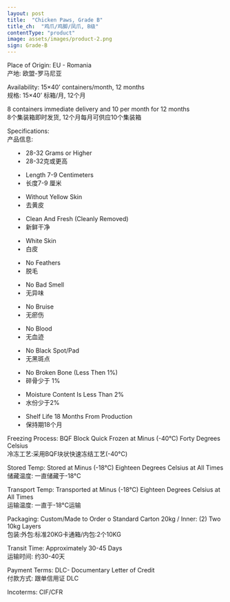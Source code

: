 ```yaml
---
layout: post
title:  "Chicken Paws, Grade B"
title_ch:  "鸡爪/鸡脚/凤爪, B级"
contentType: "product"
image: assets/images/product-2.png
sign: Grade-B
---
```

<p> Place of Origin: EU - Romania <br>产地: 欧盟-罗马尼亚</p>
<p> Availability: 15×40’ containers/month, 12 months <br>规格: 15×40’ 标箱/月, 12个月</p>
<p> 8 containers immediate delivery and 10 per month for 12 months <br>8个集装箱即时发货, 12个月每月可供应10个集装箱</p>
<p> Specifications: <br>产品信息:</p>
<p> &nbsp;&nbsp;&nbsp;&nbsp;&nbsp;&nbsp;•&nbsp;&nbsp;&nbsp;28-32 Grams or Higher <br>&nbsp;&nbsp;&nbsp;&nbsp;&nbsp;&nbsp;•&nbsp;&nbsp;&nbsp;28-32克或更高</p>
<p> &nbsp;&nbsp;&nbsp;&nbsp;&nbsp;&nbsp;•&nbsp;&nbsp;&nbsp;Length 7-9 Centimeters <br>&nbsp;&nbsp;&nbsp;&nbsp;&nbsp;&nbsp;•&nbsp;&nbsp;&nbsp;长度7-9 厘米</p>
<p> &nbsp;&nbsp;&nbsp;&nbsp;&nbsp;&nbsp;•&nbsp;&nbsp;&nbsp;Without Yellow Skin <br>&nbsp;&nbsp;&nbsp;&nbsp;&nbsp;&nbsp;•&nbsp;&nbsp;&nbsp;去黄皮</p>
<p> &nbsp;&nbsp;&nbsp;&nbsp;&nbsp;&nbsp;•&nbsp;&nbsp;&nbsp;Clean And Fresh (Cleanly Removed) <br>&nbsp;&nbsp;&nbsp;&nbsp;&nbsp;&nbsp;•&nbsp;&nbsp;&nbsp;新鲜干净</p>
<p> &nbsp;&nbsp;&nbsp;&nbsp;&nbsp;&nbsp;•&nbsp;&nbsp;&nbsp;White Skin <br>&nbsp;&nbsp;&nbsp;&nbsp;&nbsp;&nbsp;•&nbsp;&nbsp;&nbsp;白皮</p>
<p> &nbsp;&nbsp;&nbsp;&nbsp;&nbsp;&nbsp;•&nbsp;&nbsp;&nbsp;No Feathers <br>&nbsp;&nbsp;&nbsp;&nbsp;&nbsp;&nbsp;•&nbsp;&nbsp;&nbsp;脱毛</p>
<p> &nbsp;&nbsp;&nbsp;&nbsp;&nbsp;&nbsp;•&nbsp;&nbsp;&nbsp;No Bad Smell <br>&nbsp;&nbsp;&nbsp;&nbsp;&nbsp;&nbsp;•&nbsp;&nbsp;&nbsp;无异味</p>
<p> &nbsp;&nbsp;&nbsp;&nbsp;&nbsp;&nbsp;•&nbsp;&nbsp;&nbsp;No Bruise <br>&nbsp;&nbsp;&nbsp;&nbsp;&nbsp;&nbsp;•&nbsp;&nbsp;&nbsp;无瘀伤</p>
<p> &nbsp;&nbsp;&nbsp;&nbsp;&nbsp;&nbsp;•&nbsp;&nbsp;&nbsp;No  Blood <br>&nbsp;&nbsp;&nbsp;&nbsp;&nbsp;&nbsp;•&nbsp;&nbsp;&nbsp;无血迹</p>
<p> &nbsp;&nbsp;&nbsp;&nbsp;&nbsp;&nbsp;•&nbsp;&nbsp;&nbsp;No Black Spot/Pad <br>&nbsp;&nbsp;&nbsp;&nbsp;&nbsp;&nbsp;•&nbsp;&nbsp;&nbsp;无黑斑点</p>
<p> &nbsp;&nbsp;&nbsp;&nbsp;&nbsp;&nbsp;•&nbsp;&nbsp;&nbsp;No Broken Bone (Less Then 1%) <br>&nbsp;&nbsp;&nbsp;&nbsp;&nbsp;&nbsp;•&nbsp;&nbsp;&nbsp;碎骨少于 1%</p>
<p> &nbsp;&nbsp;&nbsp;&nbsp;&nbsp;&nbsp;•&nbsp;&nbsp;&nbsp;Moisture Content Is Less Than 2% <br>&nbsp;&nbsp;&nbsp;&nbsp;&nbsp;&nbsp;•&nbsp;&nbsp;&nbsp;水份少于2%</p>
<p> &nbsp;&nbsp;&nbsp;&nbsp;&nbsp;&nbsp;•&nbsp;&nbsp;&nbsp;Shelf Life 18 Months From Production <br>&nbsp;&nbsp;&nbsp;&nbsp;&nbsp;&nbsp;•&nbsp;&nbsp;&nbsp;保持期18个月</p>
<p> Freezing Process: BQF Block Quick Frozen at Minus (-40°C) Forty Degrees Celsius <br>冷冻工艺:采用BQF块状快速冻结工艺(-40°C)</p>
<p> Stored Temp: Stored at Minus (-18°C) Eighteen Degrees Celsius at All Times <br>储藏温度: 一直储藏于-18°C</p>
<p> Transport Temp: Transported at Minus (-18°C) Eighteen Degrees Celsius at All Times <br>运输温度: 一直于-18°C运输</p>
<p> Packaging: Custom/Made to Order o Standard Carton 20kg / Inner: (2) Two 10kg Layers <br>包装:外包:标准20KG卡通箱/内包:2个10KG</p>
<p> Transit Time: Approximately 30-45 Days <br>运输时间: 约30-40天</p>
<p> Payment Terms:  DLC- Documentary Letter of Credit <br>付款方式: 跟单信用证 DLC</p>
<p> Incoterms: CIF/CFR <br></p>

